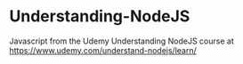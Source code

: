 # Understanding-NodeJS

Javascript from the Udemy Understanding NodeJS course at https://www.udemy.com/understand-nodejs/learn/
